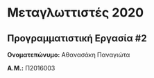 # Μεταγλωττιστές 2020
## Προγραμματιστική Εργασία #2

**Ονοματεπώνυμο:** Αθανασάκη Παναγιώτα

**Α.Μ.:** Π2016003


